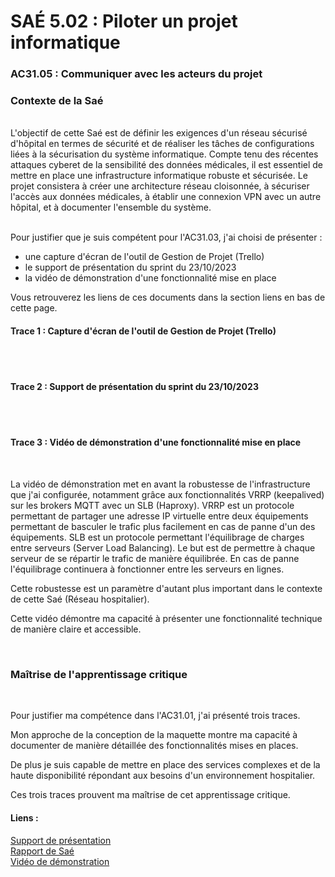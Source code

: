 # SAÉ 5.02 : Piloter un projet informatique
### AC31.05 : Communiquer avec les acteurs du projet
### Contexte de la Saé
<br/>
L'objectif de cette Saé est de définir les exigences d'un réseau sécurisé d'hôpital en termes de sécurité et de réaliser les tâches de configurations liées à la sécurisation du système informatique. 
Compte tenu des récentes attaques cyberet de la sensibilité des données médicales, il est essentiel de mettre en place une infrastructure informatique robuste et sécurisée. Le projet consistera à créer une architecture
réseau cloisonnée, à sécuriser l'accès aux données médicales, à établir une connexion VPN avec un autre hôpital, et à documenter l'ensemble du système.


<br/>Pour justifier que je suis compétent pour l'AC31.03, j'ai choisi de présenter :
-  une capture d'écran de l'outil de Gestion de Projet (Trello)
-  le support de présentation du sprint du 23/10/2023
-  la vidéo de démonstration d'une fonctionnalité mise en place

Vous retrouverez les liens de ces documents dans la section liens en bas de cette page.

#### Trace 1 : Capture d'écran de l'outil de Gestion de Projet (Trello)
<br/>


<br/>

#### Trace 2 : Support de présentation du sprint du 23/10/2023
<br/>


<br/>

#### Trace 3 : Vidéo de démonstration d'une fonctionnalité mise en place
<br/>

La vidéo de démonstration met en avant la robustesse de l'infrastructure que j'ai configurée, notamment grâce aux fonctionnalités VRRP (keepalived) sur les brokers MQTT avec un SLB (Haproxy). 
VRRP est un protocole permettant de partager une adresse IP virtuelle entre deux équipements permettant de basculer le trafic plus facilement en cas de panne d'un des équipements.
SLB est un protocole permettant l'équilibrage de charges entre serveurs (Server Load Balancing). Le but est de permettre à chaque serveur de se répartir le trafic de manière équilibrée.
En cas de panne l'équilibrage continuera à fonctionner entre les serveurs en lignes.

Cette robustesse est un paramètre d'autant plus important dans le contexte de cette Saé (Réseau hospitalier).

Cette vidéo démontre ma capacité à présenter une fonctionnalité technique de manière claire et accessible.

<br/>

### Maîtrise de l'apprentissage critique
<br/>

Pour justifier ma compétence dans l'AC31.01, j'ai présenté trois traces. 

Mon approche de la conception de la maquette montre ma capacité à documenter de manière détaillée des fonctionnalités mises en places.

De plus je suis capable de mettre en place des services complexes et de la haute disponibilité répondant aux besoins d'un environnement hospitalier.

Ces trois traces prouvent ma maîtrise de cet apprentissage critique.


#### Liens :
[Support de présentation](https://www.canva.com/design/DAFycERss7U/IgD0LpFksewwwncMy_cW-g/view?utm_content=DAFycERss7U&utm_campaign=designshare&utm_medium=link&utm_source=editor)
<br/> [Rapport de Saé](https://docs.google.com/document/d/1ceTCKuImtVdPNZooNXrqD9qbkR_H65VHRI9zgdcTq98/edit?usp=sharing)
<br/> [Vidéo de démonstration](https://drive.google.com/file/d/1Bcb7qs9683V1hOu-9UW2KHCeML8JWAD2/view)
